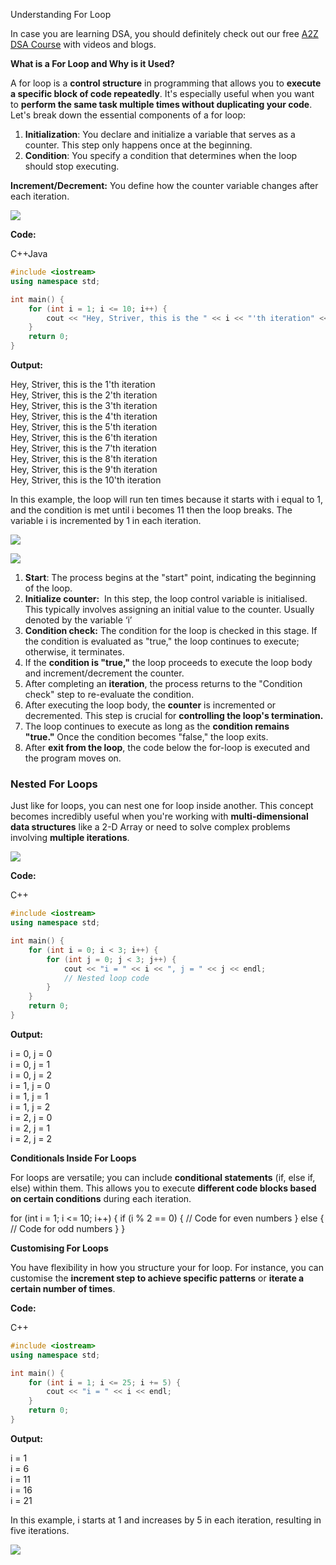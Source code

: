 Understanding For Loop

In case you are learning DSA, you should definitely check out our free [A2Z DSA Course](https://takeuforward.org/strivers-a2z-dsa-course/strivers-a2z-dsa-course-sheet-2/) with videos and blogs.

**What is a For Loop and Why is it Used?**

A for loop is a **control structure** in programming that allows you to **execute a specific block of code repeatedly**. It's especially useful when you want to **perform the same task multiple times without duplicating your code**. Let's break down the essential components of a for loop:

1. **Initialization**: You declare and initialize a variable that serves as a counter. This step only happens once at the beginning.
2. **Condition**: You specify a condition that determines when the loop should stop executing.

**Increment/Decrement:** You define how the counter variable changes after each iteration.

![](https://static.takeuforward.org/wp/uploads/2023/09/for-loop1.png)

**Code:**

C++Java

```cpp
#include <iostream>
using namespace std;

int main() {
    for (int i = 1; i <= 10; i++) {
        cout << "Hey, Striver, this is the " << i << "'th iteration" << endl;
    }
    return 0;
}
```

**Output:**

Hey, Striver, this is the 1'th iteration  
Hey, Striver, this is the 2'th iteration  
Hey, Striver, this is the 3'th iteration  
Hey, Striver, this is the 4'th iteration  
Hey, Striver, this is the 5'th iteration  
Hey, Striver, this is the 6'th iteration  
Hey, Striver, this is the 7'th iteration  
Hey, Striver, this is the 8'th iteration  
Hey, Striver, this is the 9'th iteration  
Hey, Striver, this is the 10'th iteration

In this example, the loop will run ten times because it starts with i equal to 1, and the condition is met until i becomes 11 then the loop breaks. The variable i is incremented by 1 in each iteration.

![](https://static.takeuforward.org/wp/uploads/2023/09/for-loop2-1024x699.png)

![](https://static.takeuforward.org/wp/uploads/2023/09/forloop-chart-1024x774.png)

1. **Start**: The process begins at the "start" point, indicating the beginning of the loop.
2. **Initialize counter:**  In this step, the loop control variable is initialised. This typically involves assigning an initial value to the counter. Usually denoted by the variable ‘i’
3. **Condition check:** The condition for the loop is checked in this stage. If the condition is evaluated as "true," the loop continues to execute; otherwise, it terminates.
4. If the **condition is "true,"** the loop proceeds to execute the loop body and increment/decrement the counter.
5. After completing an **iteration**, the process returns to the "Condition check" step to re-evaluate the condition.
6. After executing the loop body, the **counter** is incremented or decremented. This step is crucial for **controlling the loop's termination.**
7. The loop continues to execute as long as the **condition remains "true."** Once the condition becomes "false," the loop exits.
8. After **exit from the loop**, the code below the for-loop is executed and the program moves on.

### **Nested For Loops**

Just like for loops, you can nest one for loop inside another. This concept becomes incredibly useful when you're working with **multi-dimensional data structures** like a 2-D Array or need to solve complex problems involving **multiple iterations**.

![](https://static.takeuforward.org/wp/uploads/2023/09/multidimensional-1024x540.png)

**Code:**

C++

```cpp
#include <iostream>
using namespace std;

int main() {
    for (int i = 0; i < 3; i++) {
        for (int j = 0; j < 3; j++) {
            cout << "i = " << i << ", j = " << j << endl;
            // Nested loop code
        }
    }
    return 0;
}
```

**Output:**

i = 0, j = 0  
i = 0, j = 1  
i = 0, j = 2  
i = 1, j = 0  
i = 1, j = 1  
i = 1, j = 2  
i = 2, j = 0  
i = 2, j = 1  
i = 2, j = 2

**Conditionals Inside For Loops**

For loops are versatile; you can include **conditional statements** (if, else if, else) within them. This allows you to execute **different code blocks based on certain conditions** during each iteration.

for (int i = 1; i <= 10; i++) {
    if (i % 2 == 0) {
        // Code for even numbers
    } else {
        // Code for odd numbers
    }
}

**Customising For Loops**

You have flexibility in how you structure your for loop. For instance, you can customise the **increment step to achieve specific patterns** or **iterate a certain number of times**.

**Code:**

C++

```cpp
#include <iostream>
using namespace std;

int main() {
    for (int i = 1; i <= 25; i += 5) {
        cout << "i = " << i << endl;
    }
    return 0;
}
```

**Output:**

i = 1  
i = 6  
i = 11  
i = 16  
i = 21

In this example, i starts at 1 and increases by 5 in each iteration, resulting in five iterations.

![](https://static.takeuforward.org/wp/uploads/2023/09/5incloop-1024x733.png)